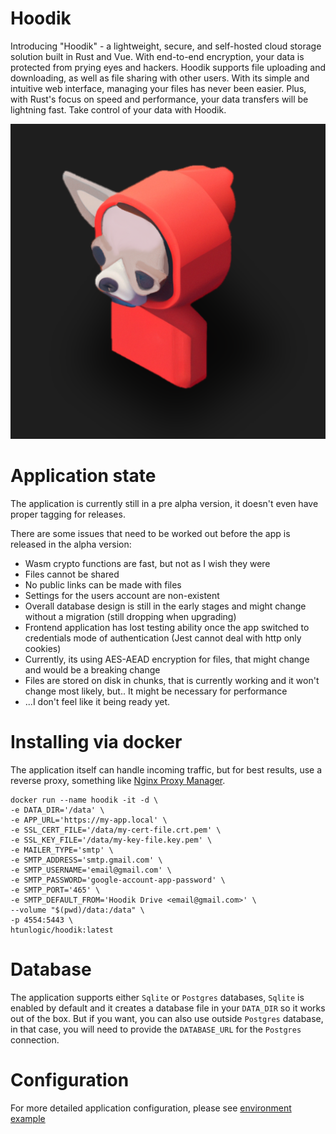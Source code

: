 # Hoodik

Introducing "Hoodik" - a lightweight, secure, and self-hosted cloud storage solution built in Rust and Vue. With end-to-end encryption, your data is protected from prying eyes and hackers. Hoodik supports file uploading and downloading, as well as file sharing with other users. With its simple and intuitive web interface, managing your files has never been easier. Plus, with Rust's focus on speed and performance, your data transfers will be lightning fast. Take control of your data with Hoodik.

<p align="center">
  <img src="./web/public/android-chrome-512x512.png" alt="Hoodik" />
</p>

# Application state

The application is currently still in a pre alpha version, it doesn't even have proper tagging for releases. 

There are some issues that need to be worked out before the app is released in the alpha version:
 - Wasm crypto functions are fast, but not as I wish they were
 - Files cannot be shared
 - No public links can be made with files
 - Settings for the users account are non-existent
 - Overall database design is still in the early stages and might change without a migration (still dropping when upgrading)
 - Frontend application has lost testing ability once the app switched to credentials mode of authentication (Jest cannot deal with http only cookies)
 - Currently, its using AES-AEAD encryption for files, that might change and would be a breaking change
 - Files are stored on disk in chunks, that is currently working and it won't change most likely, but.. It might be necessary for performance
 - ...I don't feel like it being ready yet.

# Installing via docker

The application itself can handle incoming traffic, but for best results, use a reverse proxy, something like [Nginx Proxy Manager](https://nginxproxymanager.com/).

```shell
docker run --name hoodik -it -d \
-e DATA_DIR='/data' \
-e APP_URL='https://my-app.local' \
-e SSL_CERT_FILE='/data/my-cert-file.crt.pem' \
-e SSL_KEY_FILE='/data/my-key-file.key.pem' \
-e MAILER_TYPE='smtp' \
-e SMTP_ADDRESS='smtp.gmail.com' \
-e SMTP_USERNAME='email@gmail.com' \
-e SMTP_PASSWORD='google-account-app-password' \
-e SMTP_PORT='465' \
-e SMTP_DEFAULT_FROM='Hoodik Drive <email@gmail.com>' \
--volume "$(pwd)/data:/data" \
-p 4554:5443 \
htunlogic/hoodik:latest
```

# Database

The application supports either `Sqlite` or `Postgres` databases, `Sqlite` is enabled by default and it creates a database file in your `DATA_DIR` so it works out of the box. But if you want, you can also use outside `Postgres` database, in that case, you will need to provide the `DATABASE_URL` for the `Postgres` connection.

# Configuration

For more detailed application configuration, please see [environment example](./.env.example)